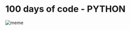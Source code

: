 # 100 days of code - PYTHON
![meme](https://i.pinimg.com/564x/eb/94/38/eb94385ac3d6967f150f0de359348ef3.jpg)